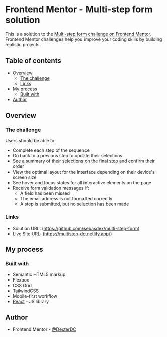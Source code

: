# Frontend Mentor - Multi-step form solution

This is a solution to the [Multi-step form challenge on Frontend Mentor](https://www.frontendmentor.io/challenges/multistep-form-YVAnSdqQBJ). Frontend Mentor challenges help you improve your coding skills by building realistic projects. 

## Table of contents

- [Overview](#overview)
  - [The challenge](#the-challenge)
  - [Links](#links)
- [My process](#my-process)
  - [Built with](#built-with)
- [Author](#author)

## Overview

### The challenge

Users should be able to:

- Complete each step of the sequence
- Go back to a previous step to update their selections
- See a summary of their selections on the final step and confirm their order
- View the optimal layout for the interface depending on their device's screen size
- See hover and focus states for all interactive elements on the page
- Receive form validation messages if:
  - A field has been missed
  - The email address is not formatted correctly
  - A step is submitted, but no selection has been made


### Links

- Solution URL: (https://github.com/sebasdex/multi-step-form)
- Live Site URL: (https://multistep-dc.netlify.app/)

## My process

### Built with

- Semantic HTML5 markup
- Flexbox
- CSS Grid
- TailwindCSS
- Mobile-first workflow
- [React](https://reactjs.org/) - JS library


## Author

- Frontend Mentor - [@DexterDC](https://www.frontendmentor.io/profile/DexterDC)
